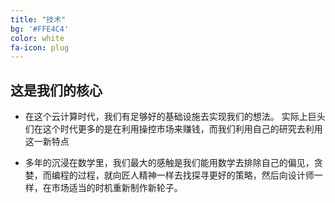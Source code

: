 ```yaml
---
title: "技术"
bg: '#FFE4C4'
color: white
fa-icon: plug
---
```





## 这是我们的核心

* 在这个云计算时代，我们有足够好的基础设施去实现我们的想法。 实际上巨头们在这个时代更多的是在利用操控市场来赚钱，而我们利用自己的研究去利用这一新特点

* 多年的沉浸在数学里，我们最大的感触是我们能用数学去排除自己的偏见，贪婪，而编程的过程，就向匠人精神一样去找探寻更好的策略，然后向设计师一样，在市场适当的时机重新制作新轮子。